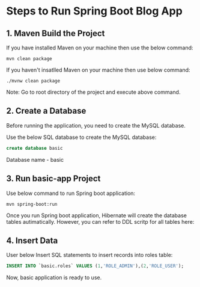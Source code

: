 # Steps to Run Spring Boot Blog App
## 1. Maven Build the Project
If you have installed Maven on your machine then use the below command:
```
mvn clean package
```
If you haven't insatlled Maven on your machine then use below command:
```
./mvnw clean package
 ```
 Note: Go to root directory of the project and execute above command.
 ## 2. Create a Database
 Before running the application, you need to create the MySQL database.
 
 Use the below SQL database to create the MySQL database:
 ```sql
 create database basic
 ```
 Database name - basic
 ## 3. Run basic-app Project
 Use below command to run Spring boot application:
 ```
 mvn spring-boot:run
 ```
 Once you run Spring boot application, Hibernate will create the database tables autimatically.
 However, you can refer to DDL scritp for all tables here:

 ## 4. Insert Data
User below Insert SQL statements to insert records into roles table:
```sql
INSERT INTO `basic.roles` VALUES (1,'ROLE_ADMIN'),(2,'ROLE_USER');
```
Now, basic application is ready to use.
